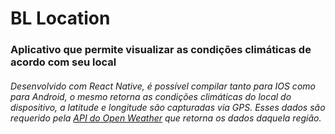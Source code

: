 # BL Location
### Aplicativo que permite visualizar as condições climáticas de acordo com seu local

###### Desenvolvido com React Native, é possível compilar tanto para IOS como para Android, o mesmo retorna as condições climáticas do local do dispositivo, a latitude e longitude são capturadas via GPS. Esses dados são requerido pela [API do Open Weather](https://openweathermap.org/api) que retorna os dados daquela região.
